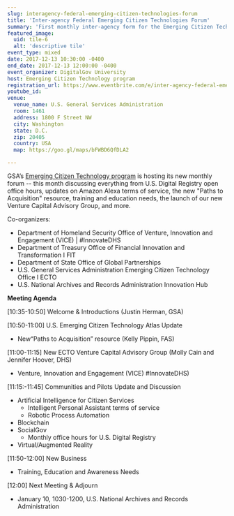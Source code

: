 ```yaml
---
slug: interagency-federal-emerging-citizen-technologies-forum
title: 'Inter-agency Federal Emerging Citizen Technologies Forum'
summary: 'First monthly inter-agency form for the Emerging Citizen Technology program&#46;'
featured_image: 
  uid: tile-6
  alt: 'descriptive tile'
event_type: mixed
date: 2017-12-13 10:30:00 -0400
end_date: 2017-12-13 12:00:00 -0400
event_organizer: DigitalGov University
host: Emerging Citizen Technology program
registration_url: https://www.eventbrite.com/e/inter-agency-federal-emerging-citizen-technologies-forum-registration-41119725205
youtube_id: 
venue: 
  venue_name: U.S. General Services Administration
  room: 1461
  address: 1800 F Street NW
  city: Washington
  state: D.C.
  zip: 20405
  country: USA
  map: https://goo.gl/maps/bFWBD6QfDLA2

---
```

GSA’s [Emerging Citizen Technology program](https://www.gsa.gov/technology/government-it-initiatives/emerging-citizen-technology) is hosting its new monthly forum -- this month discussing everything from U.S. Digital Registry open office hours, updates on Amazon Alexa terms of service, the new "Paths to Acquisition" resource, training and education needs, the launch of our new Venture Capital Advisory Group, and more. 

Co-organizers:

- Department of Homeland Security Office of Venture, Innovation and Engagement (VICE) | #InnovateDHS
- Department of Treasury Office of Financial Innovation and Transformation I FIT
- Department of State Office of Global Partnerships
- U.S. General Services Administration Emerging Citizen Technology Office I ECTO
- U.S. National Archives and Records Administration Innovation Hub

**Meeting Agenda**

[10:35-10:50] Welcome & Introductions (Justin Herman, GSA)

[10:50-11:00] U.S. Emerging Citizen Technology Atlas Update

- New“Paths to Acquisition” resource (Kelly Pippin, FAS)

[11:00-11:15] New ECTO Venture Capital Advisory Group (Molly Cain and Jennifer Hoover, DHS) 

- Venture, Innovation and Engagement (VICE) #InnovateDHS)

[11:15:-11:45] Communities and Pilots Update and Discussion

* Artificial Intelligence for Citizen Services
   * Intelligent Personal Assistant terms of service
   * Robotic Process Automation
* Blockchain
* SocialGov
   * Monthly office hours for U.S. Digital Registry
* Virtual/Augmented Reality

[11:50-12:00] New Business

- Training, Education and Awareness Needs

[12:00] Next Meeting & Adjourn

- January 10, 1030-1200, U.S. National Archives and Records Administration
